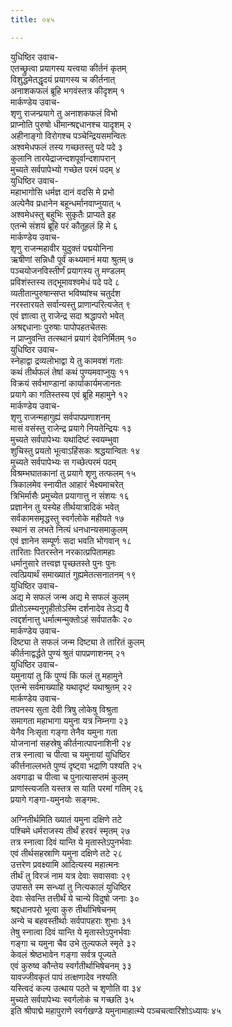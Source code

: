 ```yaml
---
title: ०४५

---
```

युधिष्ठिर उवाच-  
एतच्छ्रुत्वा प्रयागस्य यत्त्वया कीर्तनं कृतम्  
विशुद्धमेतद्धृदयं प्रयागस्य च कीर्तनात्  
अनाशकफलं ब्रूहि भगवंस्तत्र कीदृशम् १  
मार्कण्डेय उवाच-  
शृणु राजन्प्रयागे तु अनाशकफलं विभो  
प्राप्नोति पुरुषो धीमान्श्रद्दधानश्च यादृशम् २  
अहीनाङ्गो विरोगश्च पञ्चेन्द्रियसमन्वितः  
अश्वमेधफलं तस्य गच्छतस्तु पदे पदे ३  
कुलानि तारयेद्राजन्दशपूर्वान्दशापरान्  
मुच्यते सर्वपापेभ्यो गच्छेत परमं पदम् ४  
युधिष्ठिर उवाच-  
महाभागोसि धर्मज्ञ दानं वदसि मे प्रभो  
अल्पेनैव प्रधानेन बहून्धर्मानवाप्नुयात् ५  
अश्वमेधस्तु बहुभिः सुकृतैः प्राप्यते इह  
एतन्मे संशयं ब्रूहि परं कौतूहलं हि मे ६  
मार्कण्डेय उवाच-  
शृणु राजन्महावीर युदुक्तं पद्मयोनिना  
ऋषीणां सन्निधौ पूर्वं कथ्यमानं मया श्रुतम् ७  
पञ्चयोजनविस्तीर्णं प्रयागस्य तु मण्डलम्  
प्रविशंस्तस्य तद्भूमावश्वमेधं पदे पदे ८  
व्यतीतान्पुरुषान्सप्त भविष्यांश्च चतुर्दश  
नरस्तारयते सर्वान्यस्तु प्राणान्परित्यजेत् ९  
एवं ज्ञात्वा तु राजेन्द्र सदा श्रद्धापरो भवेत्  
अश्रद्दधानाः पुरुषाः पापोपहतचेतसः  
न प्राप्नुवन्ति तत्स्थानं प्रयागं देवनिर्मितम् १०  
युधिष्ठिर उवाच-  
स्नेहाद्वा द्रव्यलोभाद्वा ये तु कामवशं गताः  
कथं तीर्थफलं तेषां कथं पुण्यमवाप्नुयुः ११  
विक्रयं सर्वभाण्डानां कार्याकार्यमजानतः  
प्रयागे का गतिस्तस्य एवं ब्रूहि महामुने १२  
मार्कण्डेय उवाच-  
शृणु राजन्महागुह्यं सर्वपापप्रणाशनम्  
मासं वसंस्तु राजेन्द्र प्रयागे नियतेन्द्रियः १३  
मुच्यते सर्वपापेभ्यः यथादिष्टं स्वयम्भुवा  
शुचिस्तु प्रयतो भूत्वाऽहिंसकः श्रद्धयान्वितः १४  
मुच्यते सर्वपापेभ्यः स गच्छेत्परमं पदम्  
विश्रम्भघातकानां तु प्रयागे शृणु तत्फलम् १५  
त्रिकालमेव स्नायीत आहारं भैक्ष्यमाचरेत्  
त्रिभिर्मासैः प्रमुच्येत प्रयागात्तु न संशयः १६  
प्रज्ञानेन तु यस्येह तीर्थयात्रादिकं भवेत्  
सर्वकामसमृद्धस्तु स्वर्गलोके महीयते १७  
स्थानं स लभते नित्यं धनधान्यसमाकुलम्  
एवं ज्ञानेन सम्पूर्णः सदा भवति भोगवान् १८  
तारिताः पितरस्तेन नरकात्प्रपितामहाः  
धर्मानुसारे तत्त्वज्ञ पृच्छतस्ते पुनः पुनः  
त्वत्प्रियार्थं समाख्यातं गुह्यमेतत्सनातनम् १९  
युधिष्ठिर उवाच-  
अद्य मे सफलं जन्म अद्य मे सफलं कुलम्  
प्रीतोऽस्म्यनुगृहीतोऽस्मि दर्शनादेव तेऽद्य वै  
त्वद्दर्शनात्तु धर्मात्मन्मुक्तोऽहं सर्वपातकैः २०  
मार्कण्डेय उवाच-  
दिष्ट्या ते सफलं जन्म दिष्ट्या ते तारितं कुलम्  
कीर्तनाद्वर्द्धते पुण्यं श्रुतं पापप्रणाशनम् २१  
युधिष्ठिर उवाच-  
यमुनायां तु किं पुण्यं किं फलं तु महामुने  
एतन्मे सर्वमाख्याहि यथादृष्टं यथाश्रुतम् २२  
मार्कण्डेय उवाच-  
तपनस्य सुता देवी त्रिषु लोकेषु विश्रुता  
समागता महाभागा यमुना यत्र निम्नगा २३  
येनैव निःसृता गङ्गा तेनैव यमुना गता  
योजनानां सहस्रेषु कीर्तनात्पापनाशिनी २४  
तत्र स्नात्वा च पीत्वा च यमुनायां युधिष्ठिर  
कीर्त्तनाल्लभते पुण्यं दृष्ट्वा भद्राणि पश्यति २५  
अवगाढा च पीत्वा च पुनात्यासप्तमं कुलम्  
प्राणांस्त्यजति यस्तत्र स याति परमां गतिम् २६  
प्रयागे गङ्गा-यमुनयोः सङ्गमः.  
  
अग्नितीर्थमिति ख्यातं यमुना दक्षिणे तटे  
पश्चिमे धर्मराजस्य तीर्थं हरवरं स्मृतम् २७  
तत्र स्नात्वा दिवं यान्ति ये मृतास्तेऽपुनर्भवाः  
एवं तीर्थसहस्राणि यमुना दक्षिणे तटे २८  
उत्तरेण प्रवक्ष्यामि आदित्यस्य महात्मनः  
तीर्थं तु विरजं नाम यत्र देवाः सवासवाः २९  
उपासते स्म सन्ध्यां तु नित्यकालं युधिष्ठिर  
देवाः सेवन्ति तत्तीर्थं ये चान्ये विदुषो जनाः ३०  
श्रद्दधानपरो भूत्वा कुरु तीर्थाभिषेचनम्  
अन्ये च बहवस्तीर्थाः सर्वपापहराः शुभाः ३१  
तेषु स्नात्वा दिवं यान्ति ये मृतास्तेऽपुनर्भवाः  
गङ्गा च यमुना चैव उभे तुल्यफले स्मृते ३२  
केवलं श्रेष्ठभावेन गङ्गा सर्वत्र पूज्यते  
एवं कुरुष्व कौन्तेय स्वर्गतीर्थाभिषेचनम् ३३  
यावज्जीवकृतं पापं तत्क्षणादेव नश्यति  
यस्त्विदं कल्य उत्थाय पठते च शृणोति वा ३४  
मुच्यते सर्वपापेभ्यः स्वर्गलोकं च गच्छति ३५  
इति श्रीपाद्मे महापुराणे स्वर्गखण्डे यमुनामाहात्म्ये पञ्चचत्वारिंशोऽध्यायः ४५
